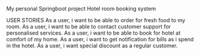My personal Springboot project
Hotel room booking system

USER STORIES
As a user, i want to be able to order for fresh food to my room.
As a user, i want to be able to contact customer support for personalised services.
As a user, i want to be able to book for hotel at comfort of my home.
As a user, i want to get notification for bills as i spend in the hotel.
As a user, i want special discount as a regular customer.
